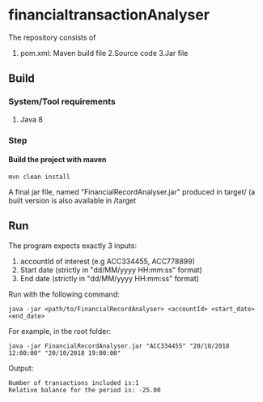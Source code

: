 # financialtransactionAnalyser

The repository consists of

1. pom.xml: Maven build file
2.Source code 
3.Jar file
## Build

### System/Tool requirements

1. Java 8

### Step

#### Build the project with maven

```
mvn clean install
```

A final jar file, named "FinancialRecordAnalyser.jar" produced in target/ (a built version is also available in /target

## Run

The program expects exactly 3 inputs:
 1. accountId of interest (e.g ACC334455, ACC778899)
 2. Start date (strictly in "dd/MM/yyyy HH:mm:ss" format)
 3. End date (strictly in "dd/MM/yyyy HH:mm:ss" format)

Run with the following command:

```
java -jar <path/to/FinancialRecordAnalyser> <accountId> <start_date> <end_date>
```

For example, in the root folder:

```
java -jar FinancialRecordAnalyser.jar "ACC334455" "20/10/2018 12:00:00" "20/10/2018 19:00:00"
```

Output:

```
Number of transactions included is:1
Relative balance for the period is: -25.00
```

